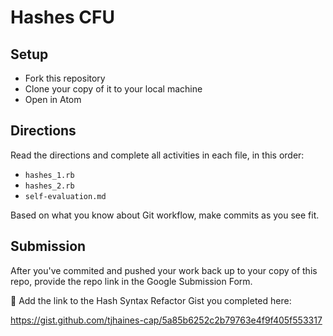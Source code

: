 # Hashes CFU

## Setup

- Fork this repository
- Clone your copy of it to your local machine
- Open in Atom

## Directions

Read the directions and complete all activities in each file, in this order:
- `hashes_1.rb`
- `hashes_2.rb`
- `self-evaluation.md`

Based on what you know about Git workflow, make commits as you see fit.

## Submission

After you've commited and pushed your work back up to your copy of this repo, provide the repo link in the Google Submission Form.

📌 Add the link to the Hash Syntax Refactor Gist you completed here:

https://gist.github.com/tjhaines-cap/5a85b6252c2b79763e4f9f405f553317
